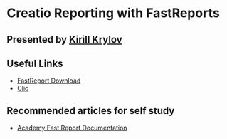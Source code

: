 # Creatio Reporting with FastReports
## Presented by **[Kirill Krylov][instructor]**

## Useful Links
- [FastReport Download][fastReportDownload]
- [Clio][clio]

## Recommended articles for self study
- [Academy Fast Report Documentation][aFastReport]

[clio]: https://github.com/Advance-Technologies-Foundation/clio/blob/master/README.md
[fastReportDownload]: https://academy.creatio.com/sites/default/files/documents/downloads/SDK/Packages/Terrasoft.Reporting.FastReport.Designer.zip
[instructor]: https://github.com/Academy-Creatio/TrainingProgramm/wiki/Kirill-Krylov,-CPA

[aFastReport]: https://academy.creatio.com/docs/developer/elements_and_components/reports/fast_report_reports